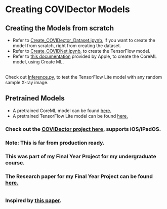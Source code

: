 # Creating COVIDector Models
<h2>Creating the Models from scratch</h2>
<ul>
<li>Refer to <a href="https://github.com/kapilb7/Create_COVIDector_Model/blob/main/Create_COVIDector_Dataset.ipynb">Create_COVIDector_Dataset.ipynb</a>, if you want to create the model from scratch, right from creating the dataset.</li>
<li>Refer to <a href="https://github.com/kapilb7/Create_COVIDector_Model/blob/main/Create_COVIDNet.ipynb">Create_COVIDNet.ipynb</a>, to create the TensorFlow model.</li>
<li>Refer to <a href="https://developer.apple.com/machine-learning/create-ml/">this documentation</a> provided by Apple, to create the CoreML model, using Create ML.</li>
 </ul>

<br>Check out <a href="https://github.com/kapilb7/Create_COVIDector_Model/blob/main/Inference.py">Inference.py</a>, to test the TensorFlow Lite model with any random sample X-ray image.
<h2>Pretrained Models</h2>
<ul>
<li>A pretrained CoreML model can be found <a href="https://github.com/kapilb7/Create_COVIDector_Model/blob/main/COVIDNetV2.mlmodel">here.</a></li>
<li>A pretrained TensorFlow Lite model can be found <a href="https://github.com/kapilb7/Create_COVIDector_Model/blob/main/COVIDNetV2.tflite">here.</a></li>
  </ul>

<h3>Check out the <a href="https://github.com/kapilb7/COVIDector">COVIDector project here</a>, supports iOS/iPadOS.</h3>
<h3>Note: This is far from production ready.</h3>
<h3>This was part of my Final Year Project for my undergraduate course.</h3>
<h3>The Research paper for my Final Year Project can be found <a href="https://drive.google.com/file/d/1fYgd4OUgnGzP6vrADuQwnIgpCU3D0-of/view?usp=sharing">here.</a>



<br> Inspired by <a href="https://arxiv.org/pdf/2003.09871.pdf">this paper</a>.
